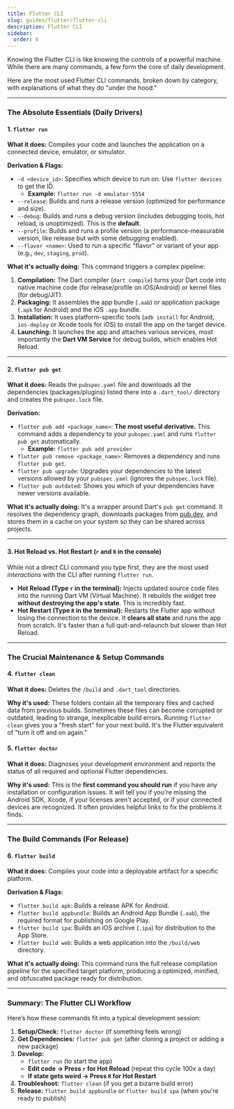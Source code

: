 ```yaml
---
title: Flutter CLI
slug: guides/flutter/flutter-cli
description: Flutter CLI
sidebar:
  order: 6
---
```


Knowing the Flutter CLI is like knowing the controls of a powerful machine. While there are many commands, a few form the core of daily development.

Here are the most used Flutter CLI commands, broken down by category, with explanations of what they do "under the hood."

---

### The Absolute Essentials (Daily Drivers)

#### 1. `flutter run`

**What it does:** Compiles your code and launches the application on a connected device, emulator, or simulator.

**Derivation & Flags:**

- `-d <device_id>`: Specifies which device to run on. Use `flutter devices` to get the ID.
  - **Example:** `flutter run -d emulator-5554`
- `--release`: Builds and runs a release version (optimized for performance and size).
- `--debug`: Builds and runs a debug version (includes debugging tools, hot reload, is unoptimized). This is the **default**.
- `--profile`: Builds and runs a profile version (a performance-measurable version, like release but with some debugging enabled).
- `--flavor <name>`: Used to run a specific "flavor" or variant of your app (e.g., `dev`, `staging`, `prod`).

**What it's actually doing:** This command triggers a complex pipeline:

1.  **Compilation:** The Dart compiler (`dart compile`) turns your Dart code into native machine code (for release/profile on iOS/Android) or kernel files (for debug/JIT).
2.  **Packaging:** It assembles the app bundle (`.aab`) or application package (`.apk` for Android) and the iOS `.app` bundle.
3.  **Installation:** It uses platform-specific tools (`adb install` for Android, `ios-deploy` or Xcode tools for iOS) to install the app on the target device.
4.  **Launching:** It launches the app and attaches various services, most importantly the **Dart VM Service** for debug builds, which enables Hot Reload.

---

#### 2. `flutter pub get`

**What it does:** Reads the `pubspec.yaml` file and downloads all the dependencies (packages/plugins) listed there into a `.dart_tool/` directory and creates the `pubspec.lock` file.

**Derivation:**

- `flutter pub add <package_name>`: **The most useful derivative.** This command adds a dependency to your `pubspec.yaml` and runs `flutter pub get` automatically.
  - **Example:** `flutter pub add provider`
- `flutter pub remove <package_name>`: Removes a dependency and runs `flutter pub get`.
- `flutter pub upgrade`: Upgrades your dependencies to the latest versions allowed by your `pubspec.yaml` (ignores the `pubspec.lock` file).
- `flutter pub outdated`: Shows you which of your dependencies have newer versions available.

**What it's actually doing:** It's a wrapper around Dart's `pub get` command. It resolves the dependency graph, downloads packages from [pub.dev](https://pub.dev), and stores them in a cache on your system so they can be shared across projects.

---

#### 3. Hot Reload vs. Hot Restart (`r` and `R` in the console)

While not a direct CLI command you type first, they are the most used _interactions_ with the CLI after running `flutter run`.

- **Hot Reload (Type `r` in the terminal):** Injects updated source code files into the running Dart VM (Virtual Machine). It rebuilds the widget tree **without destroying the app's state**. This is incredibly fast.
- **Hot Restart (Type `R` in the terminal):** Restarts the Flutter app without losing the connection to the device. It **clears all state** and runs the app from scratch. It's faster than a full quit-and-relaunch but slower than Hot Reload.

---

### The Crucial Maintenance & Setup Commands

#### 4. `flutter clean`

**What it does:** Deletes the `/build` and `.dart_tool` directories.

**Why it's used:** These folders contain all the temporary files and cached data from previous builds. Sometimes these files can become corrupted or outdated, leading to strange, inexplicable build errors. Running `flutter clean` gives you a "fresh start" for your next build. It's the Flutter equivalent of "turn it off and on again."

#### 5. `flutter doctor`

**What it does:** Diagnoses your development environment and reports the status of all required and optional Flutter dependencies.

**Why it's used:** This is the **first command you should run** if you have any installation or configuration issues. It will tell you if you're missing the Android SDK, Xcode, if your licenses aren't accepted, or if your connected devices are recognized. It often provides helpful links to fix the problems it finds.

---

### The Build Commands (For Release)

#### 6. `flutter build`

**What it does:** Compiles your code into a deployable artifact for a specific platform.

**Derivation & Flags:**

- `flutter build apk`: Builds a release APK for Android.
- `flutter build appbundle`: Builds an Android App Bundle (`.aab`), the required format for publishing on Google Play.
- `flutter build ipa`: Builds an iOS archive (`.ipa`) for distribution to the App Store.
- `flutter build web`: Builds a web application into the `/build/web` directory.

**What it's actually doing:** This command runs the full release compilation pipeline for the specified target platform, producing a optimized, minified, and obfuscated package ready for distribution.

---

### Summary: The Flutter CLI Workflow

Here’s how these commands fit into a typical development session:

1.  **Setup/Check:** `flutter doctor` (if something feels wrong)
2.  **Get Dependencies:** `flutter pub get` (after cloning a project or adding a new package)
3.  **Develop:**
    - `flutter run` (to start the app)
    - **Edit code -> Press `r` for Hot Reload** (repeat this cycle 100x a day)
    - **If state gets weird -> Press `R` for Hot Restart**
4.  **Troubleshoot:** `flutter clean` (if you get a bizarre build error)
5.  **Release:** `flutter build appbundle` or `flutter build ipa` (when you're ready to publish)
